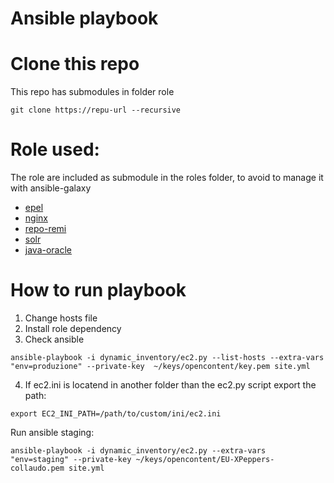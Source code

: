Ansible playbook
=================

# Clone this repo
This repo has submodules in folder role
```
git clone https://repu-url --recursive
```

# Role used:
The role are included as submodule in the roles folder, to avoid to manage it with ansible-galaxy
* [epel](https://galaxy.ansible.com/sfromm/epel/)
* [nginx](https://github.com/datadog-galaxy/nginx.git)
* [repo-remi](https://github.com/hostclick/remi_repo.git)
* [solr](https://github.com/geerlingguy/ansible-role-solr.git)
* [java-oracle](https://github.com/William-Yeh/ansible-oracle-java.git)

# How to run playbook
1. Change hosts file
2. Install role dependency
3. Check ansible
```
ansible-playbook -i dynamic_inventory/ec2.py --list-hosts --extra-vars "env=produzione" --private-key  ~/keys/opencontent/key.pem site.yml
```
4. If ec2.ini is locatend in another folder than the ec2.py script export the path:
```
export EC2_INI_PATH=/path/to/custom/ini/ec2.ini
```

Run ansible staging:
```
ansible-playbook -i dynamic_inventory/ec2.py --extra-vars "env=staging" --private-key ~/keys/opencontent/EU-XPeppers-collaudo.pem site.yml
```